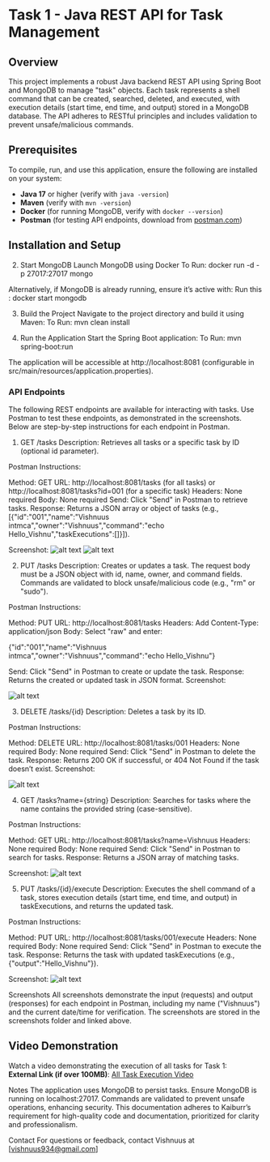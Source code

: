 
# Task 1 - Java REST API for Task Management

## Overview
This project implements a robust Java backend REST API using Spring Boot and MongoDB to manage "task" objects. Each task represents a shell command that can be created, searched, deleted, and executed, with execution details (start time, end time, and output) stored in a MongoDB database. The API adheres to RESTful principles and includes validation to prevent unsafe/malicious commands.

## Prerequisites
To compile, run, and use this application, ensure the following are installed on your system:
- **Java 17** or higher (verify with `java -version`)
- **Maven** (verify with `mvn -version`)
- **Docker** (for running MongoDB, verify with `docker --version`)
- **Postman** (for testing API endpoints, download from [postman.com](https://www.postman.com/downloads))

## Installation and Setup
2. Start MongoDB
Launch MongoDB using Docker
To Run:
docker run -d -p 27017:27017 mongo

Alternatively, if MongoDB is already running, ensure it’s active with:
Run this :
docker start mongodb

3. Build the Project
Navigate to the project directory and build it using Maven:
To Run:
mvn clean install

4. Run the Application
Start the Spring Boot application:
To Run:
mvn spring-boot:run

The application will be accessible at http://localhost:8081 (configurable in src/main/resources/application.properties).

### API Endpoints
The following REST endpoints are available for interacting with tasks. Use Postman to test these endpoints, as demonstrated in the screenshots. Below are step-by-step instructions for each endpoint in Postman.

1. GET /tasks
Description: Retrieves all tasks or a specific task by ID (optional id parameter).

Postman Instructions:

Method: GET
URL: http://localhost:8081/tasks (for all tasks) or http://localhost:8081/tasks?id=001 (for a specific task)
Headers: None required
Body: None required
Send: Click "Send" in Postman to retrieve tasks.
Response: Returns a JSON array or object of tasks (e.g., [{"id":"001","name":"Vishnuus intmca","owner":"Vishnuus","command":"echo Hello_Vishnu","taskExecutions":[]}]).

Screenshot:
![alt text](<screenshots/fetching id values before the values given(will give error).png>)
![alt text](<screenshots/GET-task(get all tasks).png>)

2. PUT /tasks
Description: Creates or updates a task. The request body must be a JSON object with id, name, owner, and command fields. Commands are validated to block unsafe/malicious code (e.g., "rm" or "sudo").

Postman Instructions:

Method: PUT
URL: http://localhost:8081/tasks
Headers: Add Content-Type: application/json
Body: Select "raw" and enter:

{"id":"001","name":"Vishnuus intmca","owner":"Vishnuus","command":"echo Hello_Vishnu"}

Send: Click "Send" in Postman to create or update the task.
Response: Returns the created or updated task in JSON format.
Screenshot:

![alt text](<screenshots/PUT_create a task.png>)

3. DELETE /tasks/{id}
Description: Deletes a task by its ID.

Postman Instructions:

Method: DELETE
URL: http://localhost:8081/tasks/001
Headers: None required
Body: None required
Send: Click "Send" in Postman to delete the task.
Response: Returns 200 OK if successful, or 404 Not Found if the task doesn’t exist.
Screenshot:

![alt text](screenshots/DELETE_TASK.png)

4. GET /tasks?name={string}
Description: Searches for tasks where the name contains the provided string (case-sensitive).

Postman Instructions:

Method: GET
URL: http://localhost:8081/tasks?name=Vishnuus
Headers: None required
Body: None required
Send: Click "Send" in Postman to search for tasks.
Response: Returns a JSON array of matching tasks.

Screenshot:
![alt text](screenshots/GET(TASK)_BY_NAME.png)

5. PUT /tasks/{id}/execute
Description: Executes the shell command of a task, stores execution details (start time, end time, and output) in taskExecutions, and returns the updated task.

Postman Instructions:

Method: PUT
URL: http://localhost:8081/tasks/001/execute
Headers: None required
Body: None required
Send: Click "Send" in Postman to execute the task.
Response: Returns the task with updated taskExecutions (e.g., {"output":"Hello_Vishnu"}).

Screenshot:
![alt text](<screenshots/PUT_execute a task_BY_ID.png>)

Screenshots
All screenshots demonstrate the input (requests) and output (responses) for each endpoint in Postman, including my name ("Vishnuus") and the current date/time for verification. The screenshots are stored in the screenshots folder and linked above.

## Video Demonstration
Watch a video demonstrating the execution of all tasks for Task 1:  
**External Link (if over 100MB)**: [All Task Execution Video](https://www.mediafire.com/file/e26p9pc5wt95da8/All_Task_Execution_Video.mp4/file)


Notes
The application uses MongoDB to persist tasks. Ensure MongoDB is running on localhost:27017.
Commands are validated to prevent unsafe operations, enhancing security.
This documentation adheres to Kaiburr’s requirement for high-quality code and documentation, prioritized for clarity and professionalism.

Contact
For questions or feedback, contact Vishnuus at [vishnuus934@gmail.com] 

